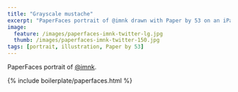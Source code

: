 ```yaml
---
title: "Grayscale mustache"
excerpt: "PaperFaces portrait of @imnk drawn with Paper by 53 on an iPad."
image: 
  feature: /images/paperfaces-imnk-twitter-lg.jpg
  thumb: /images/paperfaces-imnk-twitter-150.jpg
tags: [portrait, illustration, Paper by 53]
---
```


PaperFaces portrait of [@imnk](http://twitter.com/imnk).

{% include boilerplate/paperfaces.html %}